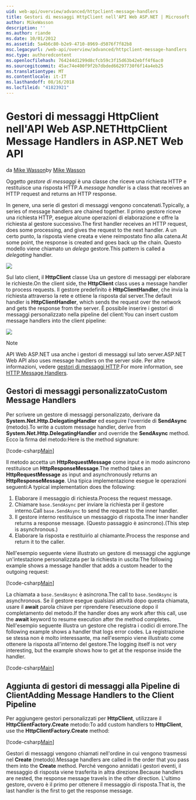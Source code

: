```yaml
---
uid: web-api/overview/advanced/httpclient-message-handlers
title: Gestori di messaggi HttpClient nell'API Web ASP.NET | Microsoft Docs
author: MikeWasson
description: ''
ms.author: riande
ms.date: 10/01/2012
ms.assetid: 5a4b6c80-b2e9-4710-8969-d5076f7f82b8
msc.legacyurl: /web-api/overview/advanced/httpclient-message-handlers
msc.type: authoredcontent
ms.openlocfilehash: 764244d1299d8cfcb59c3f15d63b42ebff4f6ac0
ms.sourcegitcommit: 45ac74e400f9f2b7dbded66297730f6f14a4eb25
ms.translationtype: MT
ms.contentlocale: it-IT
ms.lasthandoff: 08/16/2018
ms.locfileid: "41823921"
---
```

<a name="httpclient-message-handlers-in-aspnet-web-api"></a><span data-ttu-id="c6402-102">Gestori di messaggi HttpClient nell'API Web ASP.NET</span><span class="sxs-lookup"><span data-stu-id="c6402-102">HttpClient Message Handlers in ASP.NET Web API</span></span>
====================
<span data-ttu-id="c6402-103">da [Mike Wasson](https://github.com/MikeWasson)</span><span class="sxs-lookup"><span data-stu-id="c6402-103">by [Mike Wasson](https://github.com/MikeWasson)</span></span>

<span data-ttu-id="c6402-104">Oggetto *gestore di messaggi* è una classe che riceve una richiesta HTTP e restituisce una risposta HTTP.</span><span class="sxs-lookup"><span data-stu-id="c6402-104">A *message handler* is a class that receives an HTTP request and returns an HTTP response.</span></span>

<span data-ttu-id="c6402-105">In genere, una serie di gestori di messaggi vengono concatenati.</span><span class="sxs-lookup"><span data-stu-id="c6402-105">Typically, a series of message handlers are chained together.</span></span> <span data-ttu-id="c6402-106">Il primo gestore riceve una richiesta HTTP, esegue alcune operazioni di elaborazione e offre la richiesta al gestore successivo.</span><span class="sxs-lookup"><span data-stu-id="c6402-106">The first handler receives an HTTP request, does some processing, and gives the request to the next handler.</span></span> <span data-ttu-id="c6402-107">A un certo punto, la risposta viene creata e viene reimpostato fino alla catena.</span><span class="sxs-lookup"><span data-stu-id="c6402-107">At some point, the response is created and goes back up the chain.</span></span> <span data-ttu-id="c6402-108">Questo modello viene chiamato un *delega* gestore.</span><span class="sxs-lookup"><span data-stu-id="c6402-108">This pattern is called a *delegating* handler.</span></span>

![](httpclient-message-handlers/_static/image1.png)

<span data-ttu-id="c6402-109">Sul lato client, il **HttpClient** classe Usa un gestore di messaggi per elaborare le richieste.</span><span class="sxs-lookup"><span data-stu-id="c6402-109">On the client side, the **HttpClient** class uses a message handler to process requests.</span></span> <span data-ttu-id="c6402-110">Il gestore predefinito è **HttpClientHandler**, che invia la richiesta attraverso la rete e ottiene la risposta dal server.</span><span class="sxs-lookup"><span data-stu-id="c6402-110">The default handler is **HttpClientHandler**, which sends the request over the network and gets the response from the server.</span></span> <span data-ttu-id="c6402-111">È possibile inserire i gestori di messaggi personalizzato nella pipeline del client:</span><span class="sxs-lookup"><span data-stu-id="c6402-111">You can insert custom message handlers into the client pipeline:</span></span>

![](httpclient-message-handlers/_static/image2.png)

> [!NOTE]
> <span data-ttu-id="c6402-112">API Web ASP.NET usa anche i gestori di messaggi sul lato server.</span><span class="sxs-lookup"><span data-stu-id="c6402-112">ASP.NET Web API also uses message handlers on the server side.</span></span> <span data-ttu-id="c6402-113">Per altre informazioni, vedere [gestori di messaggi HTTP](http-message-handlers.md).</span><span class="sxs-lookup"><span data-stu-id="c6402-113">For more information, see [HTTP Message Handlers](http-message-handlers.md).</span></span>


## <a name="custom-message-handlers"></a><span data-ttu-id="c6402-114">Gestori di messaggi personalizzato</span><span class="sxs-lookup"><span data-stu-id="c6402-114">Custom Message Handlers</span></span>

<span data-ttu-id="c6402-115">Per scrivere un gestore di messaggi personalizzato, derivare da **System.Net.Http.DelegatingHandler** ed eseguire l'override di **SendAsync** (metodo).</span><span class="sxs-lookup"><span data-stu-id="c6402-115">To write a custom message handler, derive from **System.Net.Http.DelegatingHandler** and override the **SendAsync** method.</span></span> <span data-ttu-id="c6402-116">Ecco la firma del metodo:</span><span class="sxs-lookup"><span data-stu-id="c6402-116">Here is the method signature:</span></span>

[!code-csharp[Main](httpclient-message-handlers/samples/sample1.cs)]

<span data-ttu-id="c6402-117">Il metodo accetta un **HttpRequestMessage** come input e in modo asincrono restituisce un **HttpResponseMessage**.</span><span class="sxs-lookup"><span data-stu-id="c6402-117">The method takes an **HttpRequestMessage** as input and asynchronously returns an **HttpResponseMessage**.</span></span> <span data-ttu-id="c6402-118">Una tipica implementazione esegue le operazioni seguenti:</span><span class="sxs-lookup"><span data-stu-id="c6402-118">A typical implementation does the following:</span></span>

1. <span data-ttu-id="c6402-119">Elaborare il messaggio di richiesta.</span><span class="sxs-lookup"><span data-stu-id="c6402-119">Process the request message.</span></span>
2. <span data-ttu-id="c6402-120">Chiamare `base.SendAsync` per inviare la richiesta per il gestore interno.</span><span class="sxs-lookup"><span data-stu-id="c6402-120">Call `base.SendAsync` to send the request to the inner handler.</span></span>
3. <span data-ttu-id="c6402-121">Il gestore interno restituisce un messaggio di risposta.</span><span class="sxs-lookup"><span data-stu-id="c6402-121">The inner handler returns a response message.</span></span> <span data-ttu-id="c6402-122">(Questo passaggio è asincrono).</span><span class="sxs-lookup"><span data-stu-id="c6402-122">(This step is asynchronous.)</span></span>
4. <span data-ttu-id="c6402-123">Elaborare la risposta e restituirlo al chiamante.</span><span class="sxs-lookup"><span data-stu-id="c6402-123">Process the response and return it to the caller.</span></span>

<span data-ttu-id="c6402-124">Nell'esempio seguente viene illustrato un gestore di messaggi che aggiunge un'intestazione personalizzata per la richiesta in uscita:</span><span class="sxs-lookup"><span data-stu-id="c6402-124">The following example shows a message handler that adds a custom header to the outgoing request:</span></span>

[!code-csharp[Main](httpclient-message-handlers/samples/sample2.cs)]

<span data-ttu-id="c6402-125">La chiamata a `base.SendAsync` è asincrona.</span><span class="sxs-lookup"><span data-stu-id="c6402-125">The call to `base.SendAsync` is asynchronous.</span></span> <span data-ttu-id="c6402-126">Se il gestore esegue qualsiasi attività dopo questa chiamata, usare il **await** parola chiave per riprendere l'esecuzione dopo il completamento del metodo.</span><span class="sxs-lookup"><span data-stu-id="c6402-126">If the handler does any work after this call, use the **await** keyword to resume execution after the method completes.</span></span> <span data-ttu-id="c6402-127">Nell'esempio seguente illustra un gestore che registra i codici di errore.</span><span class="sxs-lookup"><span data-stu-id="c6402-127">The following example shows a handler that logs error codes.</span></span> <span data-ttu-id="c6402-128">La registrazione se stessa non è molto interessante, ma nell'esempio viene illustrato come ottenere la risposta all'interno del gestore.</span><span class="sxs-lookup"><span data-stu-id="c6402-128">The logging itself is not very interesting, but the example shows how to get at the response inside the handler.</span></span>

[!code-csharp[Main](httpclient-message-handlers/samples/sample3.cs?highlight=10,13)]

## <a name="adding-message-handlers-to-the-client-pipeline"></a><span data-ttu-id="c6402-129">Aggiunta di gestori di messaggi alla Pipeline di Client</span><span class="sxs-lookup"><span data-stu-id="c6402-129">Adding Message Handlers to the Client Pipeline</span></span>

<span data-ttu-id="c6402-130">Per aggiungere gestori personalizzati per **HttpClient**, utilizzare il **HttpClientFactory.Create** metodo:</span><span class="sxs-lookup"><span data-stu-id="c6402-130">To add custom handlers to **HttpClient**, use the **HttpClientFactory.Create** method:</span></span>

[!code-csharp[Main](httpclient-message-handlers/samples/sample4.cs)]

<span data-ttu-id="c6402-131">Gestori di messaggi vengono chiamati nell'ordine in cui vengono trasmessi nel **Create** (metodo).</span><span class="sxs-lookup"><span data-stu-id="c6402-131">Message handlers are called in the order that you pass them into the **Create** method.</span></span> <span data-ttu-id="c6402-132">Perché vengono annidati i gestori eventi, il messaggio di risposta viene trasferita in altra direzione.</span><span class="sxs-lookup"><span data-stu-id="c6402-132">Because handlers are nested, the response message travels in the other direction.</span></span> <span data-ttu-id="c6402-133">L'ultimo gestore, ovvero è il primo per ottenere il messaggio di risposta.</span><span class="sxs-lookup"><span data-stu-id="c6402-133">That is, the last handler is the first to get the response message.</span></span>
